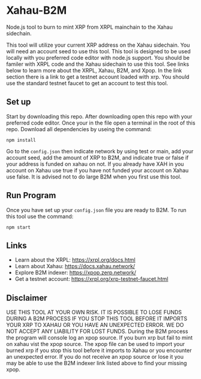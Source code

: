 # Xahau-B2M

Node.js tool to burn to mint XRP from XRPL mainchain to the Xahau sidechain. 

This tool will utilize your current XRP address on the Xahau sidechain. You will need an account seed to use this tool. This tool is designed to be used locally with you preferred code editor with node.js support. You should be familer with XRPL code and the Xahau sidechain to use this tool. See links below to learn more about the XRPL, Xahau, B2M, and Xpop. In the link section there is a link to get a testnet account loaded with xrp. You should use the standard testnet faucet to get an account to test this tool.

## Set up

Start by downloading this repo. After downloading open this repo with your preferred code editor.
Once your in the file open a terminal in the root of this repo. Download all dependencies by useing the command:
```
npm install
```
Go to the `config.json` then indicate network by using test or main, add your account seed, add the amount of XRP to B2M, and indicate true or false if your address is funded on xahau on not. If you already have XAH in you account on Xahau use true if you have not funded your account on Xahau use false. It is advised not to do large B2M when you first use this tool.

## Run Program
Once you have set up your `config.json` file you are ready to B2M. To run this tool use the command:
```
npm start
```

## Links
- Learn about the XRPL: https://xrpl.org/docs.html
- Learn about Xahau: https://docs.xahau.network/
- Explore B2M indexer: https://xpop.zerp.network/
- Get a testnet account: https://xrpl.org/xrp-testnet-faucet.html



## Disclaimer
USE THIS TOOL AT YOUR OWN RISK. IT IS POSSIBLE TO LOSE FUNDS DURING A B2M PROCESS IF YOU STOP THIS TOOL BEFORE IT IMPORTS YOUR XRP TO XAHAU OR YOU HAVE AN UNEXPECTED ERROR. WE DO NOT ACCEPT ANY LIABILITY FOR LOST FUNDS. During the B2M process the program will console log an xpop source. If you burn xrp but fail to mint on xahau vist the xpop source. The xpop file can be used to import your burned xrp if you stop this tool before it imports to Xahau or you encounter an unexpected error. If you do not receive an xpop source or lose it you may be able to use the B2M indexer link listed above to find your missing xpop.
